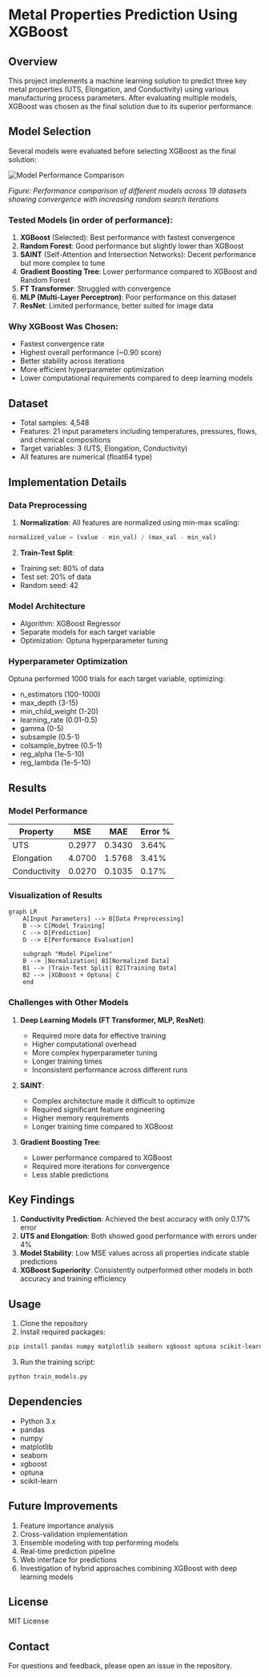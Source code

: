 # Metal Properties Prediction Using XGBoost

## Overview
This project implements a machine learning solution to predict three key metal properties (UTS, Elongation, and Conductivity) using various manufacturing process parameters. After evaluating multiple models, XGBoost was chosen as the final solution due to its superior performance.

## Model Selection
Several models were evaluated before selecting XGBoost as the final solution:

![Model Performance Comparison](regression_comparison.png)

*Figure: Performance comparison of different models across 19 datasets showing convergence with increasing random search iterations*

### Tested Models (in order of performance):
1. **XGBoost** (Selected): Best performance with fastest convergence
2. **Random Forest**: Good performance but slightly lower than XGBoost
3. **SAINT** (Self-Attention and Intersection Networks): Decent performance but more complex to tune
4. **Gradient Boosting Tree**: Lower performance compared to XGBoost and Random Forest
5. **FT Transformer**: Struggled with convergence
6. **MLP (Multi-Layer Perceptron)**: Poor performance on this dataset
7. **ResNet**: Limited performance, better suited for image data

### Why XGBoost Was Chosen:
- Fastest convergence rate
- Highest overall performance (~0.90 score)
- Better stability across iterations
- More efficient hyperparameter optimization
- Lower computational requirements compared to deep learning models

## Dataset
- Total samples: 4,548
- Features: 21 input parameters including temperatures, pressures, flows, and chemical compositions
- Target variables: 3 (UTS, Elongation, Conductivity)
- All features are numerical (float64 type)

## Implementation Details

### Data Preprocessing
1. **Normalization**: All features are normalized using min-max scaling:
```python
normalized_value = (value - min_val) / (max_val - min_val)
```

2. **Train-Test Split**: 
- Training set: 80% of data
- Test set: 20% of data
- Random seed: 42

### Model Architecture
- Algorithm: XGBoost Regressor
- Separate models for each target variable
- Optimization: Optuna hyperparameter tuning

### Hyperparameter Optimization
Optuna performed 1000 trials for each target variable, optimizing:
- n_estimators (100-1000)
- max_depth (3-15)
- min_child_weight (1-20)
- learning_rate (0.01-0.5)
- gamma (0-5)
- subsample (0.5-1)
- colsample_bytree (0.5-1)
- reg_alpha (1e-5-10)
- reg_lambda (1e-5-10)

## Results

### Model Performance

| Property     | MSE    | MAE    | Error % |
|-------------|--------|--------|---------|
| UTS         | 0.2977 | 0.3430 | 3.64%   |
| Elongation  | 4.0700 | 1.5768 | 3.41%   |
| Conductivity| 0.0270 | 0.1035 | 0.17%   |

### Visualization of Results

```mermaid
graph LR
    A[Input Parameters] --> B[Data Preprocessing]
    B --> C[Model Training]
    C --> D[Prediction]
    D --> E[Performance Evaluation]
    
    subgraph "Model Pipeline"
    B --> |Normalization| B1[Normalized Data]
    B1 --> |Train-Test Split| B2[Training Data]
    B2 --> |XGBoost + Optuna| C
    end
```

### Challenges with Other Models

1. **Deep Learning Models (FT Transformer, MLP, ResNet)**:
   - Required more data for effective training
   - Higher computational overhead
   - More complex hyperparameter tuning
   - Longer training times
   - Inconsistent performance across different runs

2. **SAINT**:
   - Complex architecture made it difficult to optimize
   - Required significant feature engineering
   - Higher memory requirements
   - Longer training time compared to XGBoost

3. **Gradient Boosting Tree**:
   - Lower performance compared to XGBoost
   - Required more iterations for convergence
   - Less stable predictions

## Key Findings
1. **Conductivity Prediction**: Achieved the best accuracy with only 0.17% error
2. **UTS and Elongation**: Both showed good performance with errors under 4%
3. **Model Stability**: Low MSE values across all properties indicate stable predictions
4. **XGBoost Superiority**: Consistently outperformed other models in both accuracy and training efficiency

## Usage
1. Clone the repository
2. Install required packages:
```bash
pip install pandas numpy matplotlib seaborn xgboost optuna scikit-learn
```
3. Run the training script:
```bash
python train_models.py
```

## Dependencies
- Python 3.x
- pandas
- numpy
- matplotlib
- seaborn
- xgboost
- optuna
- scikit-learn

## Future Improvements
1. Feature importance analysis
2. Cross-validation implementation
3. Ensemble modeling with top performing models
4. Real-time prediction pipeline
5. Web interface for predictions
6. Investigation of hybrid approaches combining XGBoost with deep learning models

## License
MIT License

## Contact
For questions and feedback, please open an issue in the repository.
